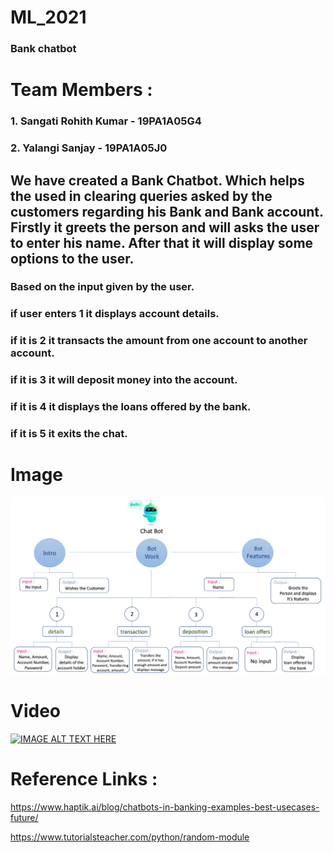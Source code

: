 # ML_2021
### Bank chatbot
# Team Members :
### 1. Sangati Rohith Kumar - 19PA1A05G4
### 2. Yalangi Sanjay - 19PA1A05J0

## We have created a Bank Chatbot. Which helps the used in clearing queries asked by the customers regarding his Bank and Bank account. Firstly it greets the person and will asks the user to enter his name. After that it will display some options to the user.
### Based on the input given by the user.
### if user enters 1 it displays account details.
### if it is 2 it transacts the amount from one account to another account.
### if it is 3 it will deposit money into the account.
### if it is 4 it displays the loans offered by the bank.
### if it is 5 it exits the chat.

# Image
![alt text](https://raw.githubusercontent.com/Sanjay-009/ML_2021/main/Chat%20Bot-1.jpg)

# Video
[![IMAGE ALT TEXT HERE](https://i9.ytimg.com/vi_webp/qrumuCrOZz4/mqdefault.webp?time=1603106100000&sqp=CLTqtfwF&rs=AOn4CLDH9L8i0_93-SSm00AdhZxQu45OUw)](https://youtu.be/qrumuCrOZz4)

# Reference Links :
https://www.haptik.ai/blog/chatbots-in-banking-examples-best-usecases-future/

https://www.tutorialsteacher.com/python/random-module
